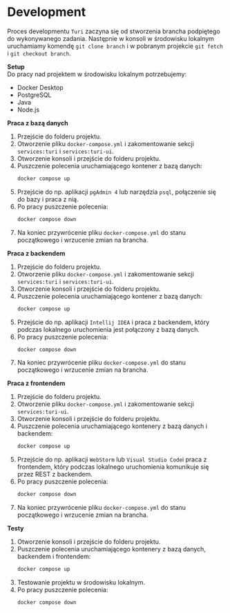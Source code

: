 # Development

Proces developmentu `Turi` zaczyna się od stworzenia brancha podpiętego do wykonywanego zadania. Następnie w konsoli w środowisku lokalnym uruchamiamy komendę `git clone branch` i w pobranym projekcie `git fetch` i `git checkout branch`. 

**Setup**\
Do pracy nad projektem  w środowisku lokalnym potrzebujemy:
* Docker Desktop
* PostgreSQL
* Java
* Node.js

**Praca z bazą danych**
1. Przejście do folderu projektu.
2. Otworzenie pliku `docker-compose.yml` i zakomentowanie sekcji `services:turi` i `services:turi-ui`.
3. Otworzenie konsoli i przejście do folderu projektu.
4. Puszczenie polecenia uruchamiającego kontener z bazą danych:
    ```sh
    docker compose up
    ```
5. Przejście do np. aplikacji `pgAdmin 4` lub narzędzia `psql`, połączenie się do bazy i praca z nią.
6. Po pracy puszczenie polecenia:
    ```sh
    docker compose down
    ```
7. Na koniec przywrócenie pliku `docker-compose.yml` do stanu początkowego i wrzucenie zmian na brancha.

**Praca z backendem**
1. Przejście do folderu projektu.
2. Otworzenie pliku `docker-compose.yml` i zakomentowanie sekcji `services:turi` i `services:turi-ui`.
3. Otworzenie konsoli i przejście do folderu projektu.
4. Puszczenie polecenia uruchamiającego kontener z bazą danych:
    ```sh
    docker compose up
    ```
5. Przejście do np. aplikacji `Intellij IDEA` i praca z backendem, który podczas lokalnego uruchomienia jest połączony z bazą danych.
6. Po pracy puszczenie polecenia:
    ```sh
    docker compose down
    ```
7. Na koniec przywrócenie pliku `docker-compose.yml` do stanu początkowego i wrzucenie zmian na brancha.

**Praca z frontendem**
1. Przejście do folderu projektu.
2. Otworzenie pliku `docker-compose.yml` i zakomentowanie sekcji `services:turi-ui`.
3. Otworzenie konsoli i przejście do folderu projektu.
4. Puszczenie polecenia uruchamiającego kontenery z bazą danych i backendem:
    ```sh
    docker compose up
    ```
5. Przejście do np. aplikacji `WebStorm` lub `Visual Studio Code`i praca z frontendem, który podczas lokalnego uruchomienia komunikuje się przez REST z backendem.
6. Po pracy puszczenie polecenia:
    ```sh
    docker compose down
    ```
7. Na koniec przywrócenie pliku `docker-compose.yml` do stanu początkowego i wrzucenie zmian na brancha.

**Testy**
1. Otworzenie konsoli i przejście do folderu projektu.
2. Puszczenie polecenia uruchamiającego kontenery z bazą danych, backendem i frontendem:
    ```sh
    docker compose up
    ```
3. Testowanie projektu w środowisku lokalnym.
4. Po pracy puszczenie polecenia:
    ```sh
    docker compose down
    ```